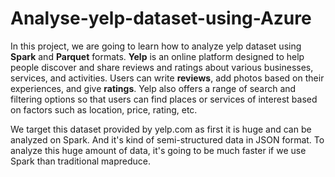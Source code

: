 # Analyse-yelp-dataset-using-Azure
In this project, we are going to learn how to analyze yelp dataset using **Spark** and **Parquet** formats. **Yelp** is an online platform designed to help people discover and share reviews and ratings about various businesses, services, and activities. Users can write **reviews**, add photos based on their experiences, and give **ratings**. Yelp also offers a range of search and filtering options so that users can find places or services of interest based on factors such as location, price, rating, etc.

We target this dataset provided by yelp.com as first it is huge and can be analyzed on Spark. And it's kind of semi-structured data in JSON format. To analyze this huge amount of data, it's going to be much faster if we use Spark than traditional mapreduce.
